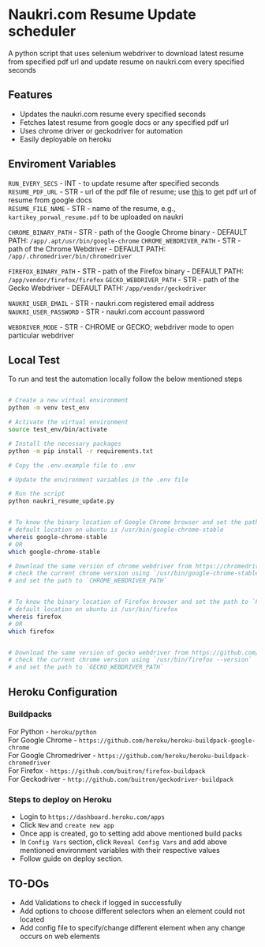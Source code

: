 # Naukri.com Resume Update scheduler

A python script that uses selenium webdriver to download latest resume from specified pdf url and update resume on naukri.com every specified seconds  

## Features
- Updates the naukri.com resume every specified seconds
- Fetches latest resume from google docs or any specified pdf url
- Uses chrome driver or geckodriver for automation
- Easily deployable on heroku

## Enviroment Variables

`RUN_EVERY_SECS` - INT -  to update resume after specified seconds  
`RESUME_PDF_URL` - STR - url of the pdf file of resume; use [this](https://support.google.com/a/users/answer/9308985?hl=en) to get pdf url of resume from google docs  
`RESUME_FILE_NAME` - STR - name of the resume, e.g., `kartikey_porwal_resume.pdf` to be uploaded on naukri  

`CHROME_BINARY_PATH` - STR - path of the Google Chrome binary - DEFAULT PATH: `/app/.apt/usr/bin/google-chrome`
`CHROME_WEBDRIVER_PATH` - STR - path of the Chrome Webdriver - DEFAULT PATH: `/app/.chromedriver/bin/chromedriver`

`FIREFOX_BINARY_PATH` - STR - path of the Firefox binary - DEFAULT PATH: `/app/vendor/firefox/firefox`
`GECKO_WEBDRIVER_PATH` - STR - path of the Gecko Webdriver - DEFAULT PATH: `/app/vendor/geckodriver`

`NAUKRI_USER_EMAIL` - STR - naukri.com registered email address  
`NAUKRI_USER_PASSWORD` - STR - naukri.com account password  

`WEBDRIVER_MODE` - STR - CHROME or GECKO; webdriver mode to open particular webdriver  

## Local Test

To run and test the automation locally follow the below mentioned steps

```bash

# Create a new virtual environment
python -m venv test_env

# Activate the virtual environment
source test_env/bin/activate

# Install the necessary packages
python -m pip install -r requirements.txt

# Copy the .env.example file to .env

# Update the environment variables in the .env file

# Run the script
python naukri_resume_update.py


```


```bash

# To know the binary location of Google Chrome browser and set the path to `CHROME_BINARY_PATH`
# default location on ubuntu is /usr/bin/google-chrome-stable
whereis google-chrome-stable
# OR
which google-chrome-stable

# Download the same version of chrome webdriver from https://chromedriver.chromium.org/downloads
# check the current chrome version using `/usr/bin/google-chrome-stable --version`
# and set the path to `CHROME_WEBDRIVER_PATH`


# To know the binary location of Firefox browser and set the path to `FIREFOX_BINARY_PATH`
# default location on ubuntu is /usr/bin/firefox
whereis firefox
# OR
which firefox


# Download the same version of gecko webdriver from https://github.com/mozilla/geckodriver/releases
# check the current chrome version using `/usr/bin/firefox --version`
# and set the path to `GECKO_WEBDRIVER_PATH`


```

## Heroku Configuration

### Buildpacks

For Python - `heroku/python`  
For Google Chrome - `https://github.com/heroku/heroku-buildpack-google-chrome`  
For Google Chromedriver - `https://github.com/heroku/heroku-buildpack-chromedriver`  
For Firefox - `https://github.com/buitron/firefox-buildpack`  
For Geckodriver - `http://github.com/buitron/geckodriver-buildpack`  


### Steps to deploy on Heroku

- Login to `https://dashboard.heroku.com/apps`  
- Click `New` and `create new app`  
- Once app is created, go to setting add above mentioned build packs  
- In `Config Vars` section, click `Reveal Config Vars` and add above mentioned environment variables with their respective values  
- Follow guide on deploy section.


## TO-DOs
- Add Validations to check if logged in successfully  
- Add options to choose different selectors when an element could not located  
- Add config file to specify/change different element when any change occurs on web elements  